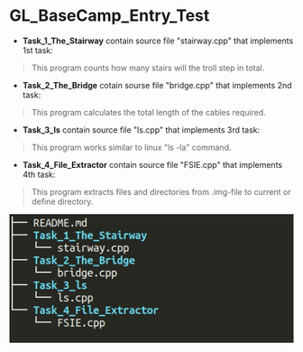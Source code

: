 # GL_BaseCamp_Entry_Test
- **Task_1_The_Stairway** contain source file "stairway.cpp" that implements 1st task:
> This program counts how many stairs will the troll step in total.
- **Task_2_The_Bridge** cotain sourse file "bridge.cpp" that implements 2nd task:
> This program calculates the total length of the cables required.
- **Task_3_ls** contain source file "ls.cpp" that implements 3rd task:
> This program works similar to linux "ls -la" command.
- **Task_4_File_Extractor** contain source file "FSIE.cpp" that implements 4th task:
> This program extracts files and directories from .img-file to current or define directory.

![GitHub Logo](/images/logo.png)